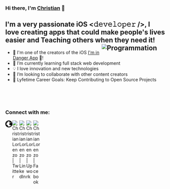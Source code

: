 ### Hi there, I'm [Christian][website] 👋 

## I'm a very passionate iOS <𝚍𝚎𝚟𝚎𝚕𝚘𝚙𝚎𝚛 />, I love creating apps that could make people's lives easier and Teaching others when they need it! <img align="right" src="https://i.giphy.com/media/LmNwrBhejkK9EFP504/200w.webp" alt="Programmation" width="200" />
- 🔭 I'm one of the creators of the iOS [I'm in Danger App][website] 🌱!
- 🌱 I’m currently learning full stack web development
- 💡 I love innovation and new technologies
- 👯 I’m looking to collaborate with other content creators
- 🥅 Lyfetime Career Goals: Keep Contributing to Open Source Projects

<br />

<img src="https://i.giphy.com/media/xUA7bewHfD6pAnmxVK/200w.webp" alt="" width="169" /><img src="https://i.giphy.com/media/xUA7bewHfD6pAnmxVK/200w.webp" alt="" width="169" /><img src="https://i.giphy.com/media/xUA7bewHfD6pAnmxVK/200w.webp" alt="" width="169" /><img  src="https://i.giphy.com/media/xUA7bewHfD6pAnmxVK/200w.webp" alt="" width="169" /><img src="https://i.giphy.com/media/xUA7bewHfD6pAnmxVK/200w.webp" alt="" width="169" />

### Connect with me:

[<img align="left" alt="lorenzobchristian.myportfolio.com" width="22px" src="https://raw.githubusercontent.com/iconic/open-iconic/master/svg/globe.svg" />][website]
[<img align="left" alt="ChristianLorenzo | Twitter" width="22px" src="https://cdn.jsdelivr.net/npm/simple-icons@v3/icons/twitter.svg" />][twitter]
[<img align="left" alt="ChristianLorenzo | LinkedIn" width="22px" src="https://cdn.jsdelivr.net/npm/simple-icons@v3/icons/linkedin.svg" />][linkedin]
[<img align="left" alt="ChristianLorenzo | Upwork" width="22px" src="https://cdn.jsdelivr.net/npm/simple-icons@v3/icons/upwork.svg" />][upwork]
[<img align="left" alt="ChristianLorenzo | Facebook" width="22px" src="https://cdn.jsdelivr.net/npm/simple-icons@v3/icons/github.svg" />][github]

<br />

[website]: https://lorenzobchristian.myportfolio.com
[upwork]: https://www.upwork.com/fl/christianlorenzo4
[twitter]: https://twitter.com/clbmiami2004
[github]: https://www.github.com/clbmiami2004/
[linkedin]: https://www.linkedin.com/in/christian-lorenzo-55a3715b
